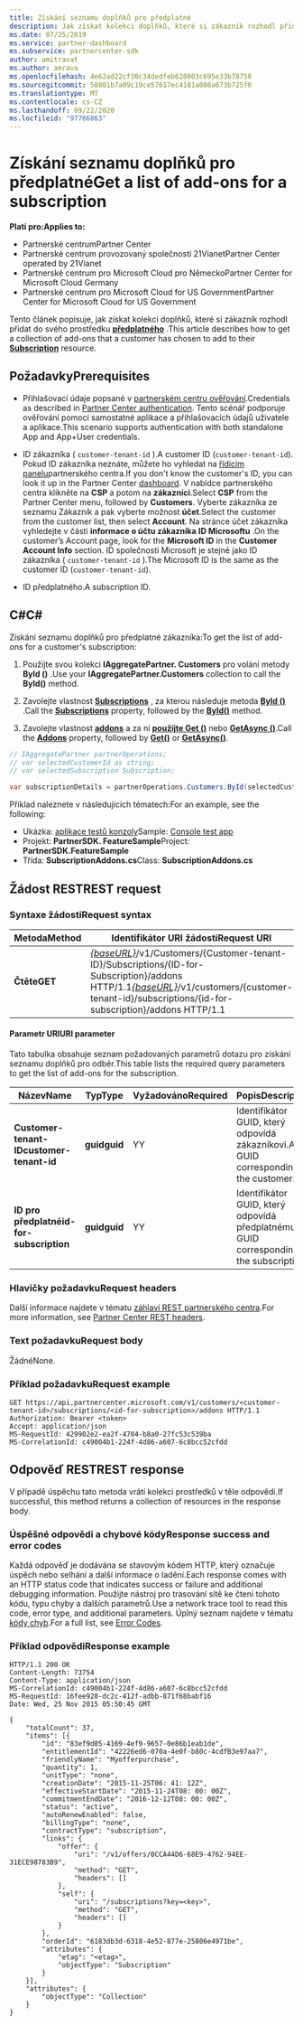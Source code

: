 ```yaml
---
title: Získání seznamu doplňků pro předplatné
description: Jak získat kolekci doplňků, které si zákazník rozhodl přidat do svého předplatného.
ms.date: 07/25/2019
ms.service: partner-dashboard
ms.subservice: partnercenter-sdk
author: amitravat
ms.author: amrava
ms.openlocfilehash: 4e62ad22cf30c34dedfeb628003c695e33b78758
ms.sourcegitcommit: 58801b7a09c19ce57617ec4181a008a673b725f0
ms.translationtype: MT
ms.contentlocale: cs-CZ
ms.lasthandoff: 09/22/2020
ms.locfileid: "97766863"
---
```

# <a name="get-a-list-of-add-ons-for-a-subscription"></a><span data-ttu-id="9a538-103">Získání seznamu doplňků pro předplatné</span><span class="sxs-lookup"><span data-stu-id="9a538-103">Get a list of add-ons for a subscription</span></span>

<span data-ttu-id="9a538-104">**Platí pro:**</span><span class="sxs-lookup"><span data-stu-id="9a538-104">**Applies to:**</span></span>

- <span data-ttu-id="9a538-105">Partnerské centrum</span><span class="sxs-lookup"><span data-stu-id="9a538-105">Partner Center</span></span>
- <span data-ttu-id="9a538-106">Partnerské centrum provozovaný společností 21Vianet</span><span class="sxs-lookup"><span data-stu-id="9a538-106">Partner Center operated by 21Vianet</span></span>
- <span data-ttu-id="9a538-107">Partnerské centrum pro Microsoft Cloud pro Německo</span><span class="sxs-lookup"><span data-stu-id="9a538-107">Partner Center for Microsoft Cloud Germany</span></span>
- <span data-ttu-id="9a538-108">Partnerské centrum pro Microsoft Cloud for US Government</span><span class="sxs-lookup"><span data-stu-id="9a538-108">Partner Center for Microsoft Cloud for US Government</span></span>

<span data-ttu-id="9a538-109">Tento článek popisuje, jak získat kolekci doplňků, které si zákazník rozhodl přidat do svého prostředku **[předplatného](subscription-resources.md)** .</span><span class="sxs-lookup"><span data-stu-id="9a538-109">This article describes how to get a collection of add-ons that a customer has chosen to add to their **[Subscription](subscription-resources.md)** resource.</span></span>

## <a name="prerequisites"></a><span data-ttu-id="9a538-110">Požadavky</span><span class="sxs-lookup"><span data-stu-id="9a538-110">Prerequisites</span></span>

- <span data-ttu-id="9a538-111">Přihlašovací údaje popsané v [partnerském centru ověřování](partner-center-authentication.md).</span><span class="sxs-lookup"><span data-stu-id="9a538-111">Credentials as described in [Partner Center authentication](partner-center-authentication.md).</span></span> <span data-ttu-id="9a538-112">Tento scénář podporuje ověřování pomocí samostatné aplikace a přihlašovacích údajů uživatele a aplikace.</span><span class="sxs-lookup"><span data-stu-id="9a538-112">This scenario supports authentication with both standalone App and App+User credentials.</span></span>

- <span data-ttu-id="9a538-113">ID zákazníka ( `customer-tenant-id` ).</span><span class="sxs-lookup"><span data-stu-id="9a538-113">A customer ID (`customer-tenant-id`).</span></span> <span data-ttu-id="9a538-114">Pokud ID zákazníka neznáte, můžete ho vyhledat na [řídicím panelu](https://partner.microsoft.com/dashboard)partnerského centra.</span><span class="sxs-lookup"><span data-stu-id="9a538-114">If you don't know the customer's ID, you can look it up in the Partner Center [dashboard](https://partner.microsoft.com/dashboard).</span></span> <span data-ttu-id="9a538-115">V nabídce partnerského centra klikněte na **CSP** a potom na **zákazníci**.</span><span class="sxs-lookup"><span data-stu-id="9a538-115">Select **CSP** from the Partner Center menu, followed by **Customers**.</span></span> <span data-ttu-id="9a538-116">Vyberte zákazníka ze seznamu Zákazník a pak vyberte možnost **účet**.</span><span class="sxs-lookup"><span data-stu-id="9a538-116">Select the customer from the customer list, then select **Account**.</span></span> <span data-ttu-id="9a538-117">Na stránce účet zákazníka vyhledejte v části **informace o účtu zákazníka** **ID Microsoftu** .</span><span class="sxs-lookup"><span data-stu-id="9a538-117">On the customer’s Account page, look for the **Microsoft ID** in the **Customer Account Info** section.</span></span> <span data-ttu-id="9a538-118">ID společnosti Microsoft je stejné jako ID zákazníka ( `customer-tenant-id` ).</span><span class="sxs-lookup"><span data-stu-id="9a538-118">The Microsoft ID is the same as the customer ID  (`customer-tenant-id`).</span></span>

- <span data-ttu-id="9a538-119">ID předplatného.</span><span class="sxs-lookup"><span data-stu-id="9a538-119">A subscription ID.</span></span>

## <a name="c"></a><span data-ttu-id="9a538-120">C\#</span><span class="sxs-lookup"><span data-stu-id="9a538-120">C\#</span></span>

<span data-ttu-id="9a538-121">Získání seznamu doplňků pro předplatné zákazníka:</span><span class="sxs-lookup"><span data-stu-id="9a538-121">To get the list of add-ons for a customer's subscription:</span></span>

1. <span data-ttu-id="9a538-122">Použijte svou kolekci **IAggregatePartner. Customers** pro volání metody **ById ()** .</span><span class="sxs-lookup"><span data-stu-id="9a538-122">Use your **IAggregatePartner.Customers** collection to call the **ById()** method.</span></span>

2. <span data-ttu-id="9a538-123">Zavolejte vlastnost [**Subscriptions**](/dotnet/api/microsoft.store.partnercenter.customers.icustomer.subscriptions) , za kterou následuje metoda [**ById ()**](/dotnet/api/microsoft.store.partnercenter.subscriptions.isubscriptioncollection.byid) .</span><span class="sxs-lookup"><span data-stu-id="9a538-123">Call the [**Subscriptions**](/dotnet/api/microsoft.store.partnercenter.customers.icustomer.subscriptions) property, followed by the [**ById()**](/dotnet/api/microsoft.store.partnercenter.subscriptions.isubscriptioncollection.byid) method.</span></span>

3. <span data-ttu-id="9a538-124">Zavolejte vlastnost [**addons**](/dotnet/api/microsoft.store.partnercenter.subscriptions.isubscription.addons) a za ní [**použijte Get ()**](/dotnet/api/microsoft.store.partnercenter.subscriptions.isubscriptionaddoncollection.get) nebo [**GetAsync ()**](/dotnet/api/microsoft.store.partnercenter.subscriptions.isubscriptionaddoncollection.getasync).</span><span class="sxs-lookup"><span data-stu-id="9a538-124">Call the [**Addons**](/dotnet/api/microsoft.store.partnercenter.subscriptions.isubscription.addons) property, followed by [**Get()**](/dotnet/api/microsoft.store.partnercenter.subscriptions.isubscriptionaddoncollection.get) or [**GetAsync()**](/dotnet/api/microsoft.store.partnercenter.subscriptions.isubscriptionaddoncollection.getasync).</span></span>

``` csharp
// IAggregatePartner partnerOperations;
// var selectedCustomerId as string;
// var selectedSubscription Subscription;

var subscriptionDetails = partnerOperations.Customers.ById(selectedCustomerId).Subscriptions.ById(selectedSubscription.Id).AddOns.Get();

```

<span data-ttu-id="9a538-125">Příklad naleznete v následujících tématech:</span><span class="sxs-lookup"><span data-stu-id="9a538-125">For an example, see the following:</span></span>

- <span data-ttu-id="9a538-126">Ukázka: [aplikace testů konzoly](console-test-app.md)</span><span class="sxs-lookup"><span data-stu-id="9a538-126">Sample: [Console test app](console-test-app.md)</span></span>
- <span data-ttu-id="9a538-127">Projekt: **PartnerSDK. FeatureSample**</span><span class="sxs-lookup"><span data-stu-id="9a538-127">Project: **PartnerSDK.FeatureSample**</span></span>
- <span data-ttu-id="9a538-128">Třída: **SubscriptionAddons.cs**</span><span class="sxs-lookup"><span data-stu-id="9a538-128">Class: **SubscriptionAddons.cs**</span></span>

## <a name="rest-request"></a><span data-ttu-id="9a538-129">Žádost REST</span><span class="sxs-lookup"><span data-stu-id="9a538-129">REST request</span></span>

### <a name="request-syntax"></a><span data-ttu-id="9a538-130">Syntaxe žádosti</span><span class="sxs-lookup"><span data-stu-id="9a538-130">Request syntax</span></span>

| <span data-ttu-id="9a538-131">Metoda</span><span class="sxs-lookup"><span data-stu-id="9a538-131">Method</span></span>  | <span data-ttu-id="9a538-132">Identifikátor URI žádosti</span><span class="sxs-lookup"><span data-stu-id="9a538-132">Request URI</span></span>                                                                                                                       |
|---------|-----------------------------------------------------------------------------------------------------------------------------------|
| <span data-ttu-id="9a538-133">**Čtěte**</span><span class="sxs-lookup"><span data-stu-id="9a538-133">**GET**</span></span> | <span data-ttu-id="9a538-134">[*{baseURL}*](partner-center-rest-urls.md)/v1/Customers/{Customer-tenant-ID}/Subscriptions/{ID-for-Subscription}/addons HTTP/1.1</span><span class="sxs-lookup"><span data-stu-id="9a538-134">[*{baseURL}*](partner-center-rest-urls.md)/v1/customers/{customer-tenant-id}/subscriptions/{id-for-subscription}/addons HTTP/1.1</span></span> |

#### <a name="uri-parameter"></a><span data-ttu-id="9a538-135">Parametr URI</span><span class="sxs-lookup"><span data-stu-id="9a538-135">URI parameter</span></span>

<span data-ttu-id="9a538-136">Tato tabulka obsahuje seznam požadovaných parametrů dotazu pro získání seznamu doplňků pro odběr.</span><span class="sxs-lookup"><span data-stu-id="9a538-136">This table lists the required query parameters to get the list of add-ons for the subscription.</span></span>

| <span data-ttu-id="9a538-137">Název</span><span class="sxs-lookup"><span data-stu-id="9a538-137">Name</span></span>                    | <span data-ttu-id="9a538-138">Typ</span><span class="sxs-lookup"><span data-stu-id="9a538-138">Type</span></span>     | <span data-ttu-id="9a538-139">Vyžadováno</span><span class="sxs-lookup"><span data-stu-id="9a538-139">Required</span></span> | <span data-ttu-id="9a538-140">Popis</span><span class="sxs-lookup"><span data-stu-id="9a538-140">Description</span></span>                               |
|-------------------------|----------|----------|-------------------------------------------|
| <span data-ttu-id="9a538-141">**Customer-tenant-ID**</span><span class="sxs-lookup"><span data-stu-id="9a538-141">**customer-tenant-id**</span></span>  | <span data-ttu-id="9a538-142">**guid**</span><span class="sxs-lookup"><span data-stu-id="9a538-142">**guid**</span></span> | <span data-ttu-id="9a538-143">Y</span><span class="sxs-lookup"><span data-stu-id="9a538-143">Y</span></span>        | <span data-ttu-id="9a538-144">Identifikátor GUID, který odpovídá zákazníkovi.</span><span class="sxs-lookup"><span data-stu-id="9a538-144">A GUID corresponding to the customer.</span></span>     |
| <span data-ttu-id="9a538-145">**ID pro předplatné**</span><span class="sxs-lookup"><span data-stu-id="9a538-145">**id-for-subscription**</span></span> | <span data-ttu-id="9a538-146">**guid**</span><span class="sxs-lookup"><span data-stu-id="9a538-146">**guid**</span></span> | <span data-ttu-id="9a538-147">Y</span><span class="sxs-lookup"><span data-stu-id="9a538-147">Y</span></span>        | <span data-ttu-id="9a538-148">Identifikátor GUID, který odpovídá předplatnému.</span><span class="sxs-lookup"><span data-stu-id="9a538-148">A GUID corresponding to the subscription.</span></span> |

### <a name="request-headers"></a><span data-ttu-id="9a538-149">Hlavičky požadavku</span><span class="sxs-lookup"><span data-stu-id="9a538-149">Request headers</span></span>

<span data-ttu-id="9a538-150">Další informace najdete v tématu [záhlaví REST partnerského centra](headers.md).</span><span class="sxs-lookup"><span data-stu-id="9a538-150">For more information, see [Partner Center REST headers](headers.md).</span></span>

### <a name="request-body"></a><span data-ttu-id="9a538-151">Text požadavku</span><span class="sxs-lookup"><span data-stu-id="9a538-151">Request body</span></span>

<span data-ttu-id="9a538-152">Žádné</span><span class="sxs-lookup"><span data-stu-id="9a538-152">None.</span></span>

### <a name="request-example"></a><span data-ttu-id="9a538-153">Příklad požadavku</span><span class="sxs-lookup"><span data-stu-id="9a538-153">Request example</span></span>

```http
GET https://api.partnercenter.microsoft.com/v1/customers/<customer-tenant-id>/subscriptions/<id-for-subscription>/addons HTTP/1.1
Authorization: Bearer <token>
Accept: application/json
MS-RequestId: 429902e2-ea2f-4704-b8a0-27fc53c539ba
MS-CorrelationId: c49004b1-224f-4d86-a607-6c8bcc52cfdd
```

## <a name="rest-response"></a><span data-ttu-id="9a538-154">Odpověď REST</span><span class="sxs-lookup"><span data-stu-id="9a538-154">REST response</span></span>

<span data-ttu-id="9a538-155">V případě úspěchu tato metoda vrátí kolekci prostředků v těle odpovědi.</span><span class="sxs-lookup"><span data-stu-id="9a538-155">If successful, this method returns a collection of resources in the response body.</span></span>

### <a name="response-success-and-error-codes"></a><span data-ttu-id="9a538-156">Úspěšné odpovědi a chybové kódy</span><span class="sxs-lookup"><span data-stu-id="9a538-156">Response success and error codes</span></span>

<span data-ttu-id="9a538-157">Každá odpověď je dodávána se stavovým kódem HTTP, který označuje úspěch nebo selhání a další informace o ladění.</span><span class="sxs-lookup"><span data-stu-id="9a538-157">Each response comes with an HTTP status code that indicates success or failure and additional debugging information.</span></span> <span data-ttu-id="9a538-158">Použijte nástroj pro trasování sítě ke čtení tohoto kódu, typu chyby a dalších parametrů.</span><span class="sxs-lookup"><span data-stu-id="9a538-158">Use a network trace tool to read this code, error type, and additional parameters.</span></span> <span data-ttu-id="9a538-159">Úplný seznam najdete v tématu [kódy chyb](error-codes.md).</span><span class="sxs-lookup"><span data-stu-id="9a538-159">For a full list, see [Error Codes](error-codes.md).</span></span>

### <a name="response-example"></a><span data-ttu-id="9a538-160">Příklad odpovědi</span><span class="sxs-lookup"><span data-stu-id="9a538-160">Response example</span></span>

```http
HTTP/1.1 200 OK
Content-Length: 73754
Content-Type: application/json
MS-CorrelationId: c49004b1-224f-4d86-a607-6c8bcc52cfdd
MS-RequestId: 16fee928-dc2c-412f-adbb-871f68babf16
Date: Wed, 25 Nov 2015 05:50:45 GMT

{
    "totalCount": 37,
    "items": [{
        "id": "83ef9d05-4169-4ef9-9657-0e86b1eab1de",
        "entitlementId": "42226ed6-070a-4e0f-b80c-4cdfB3e97aa7",
        "friendlyName": "Myofferpurchase",
        "quantity": 1,
        "unitType": "none",
        "creationDate": "2015-11-25T06: 41: 12Z",
        "effectiveStartDate": "2015-11-24T08: 00: 00Z",
        "commitmentEndDate": "2016-12-12T08: 00: 00Z",
        "status": "active",
        "autoRenewEnabled": false,
        "billingType": "none",
        "contractType": "subscription",
        "links": {
            "offer": {
                "uri": "/v1/offers/0CCA44D6-68E9-4762-94EE-31ECE98783B9",
                "method": "GET",
                "headers": []
            },
            "self": {
                "uri": "/subscriptions?key=<key>",
                "method": "GET",
                "headers": []
            }
        },
        "orderId": "6183db3d-6318-4e52-877e-25806e4971be",
        "attributes": {
            "etag": "<etag>",
            "objectType": "Subscription"
        }
    }],
    "attributes": {
        "objectType": "Collection"
    }
}
```
